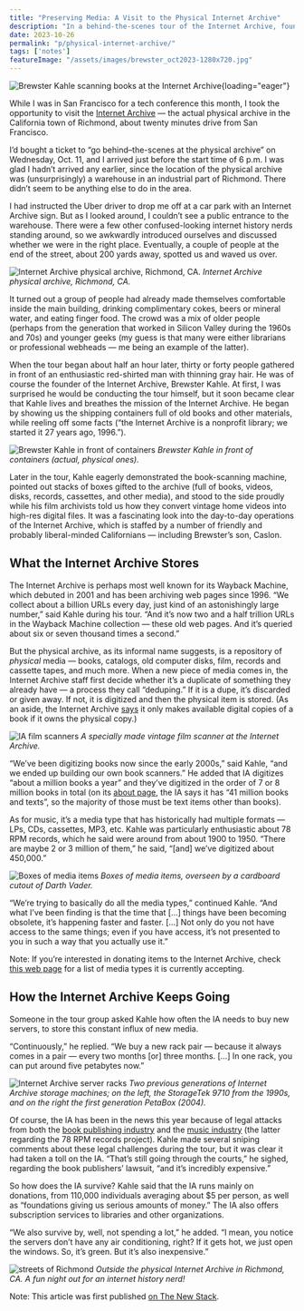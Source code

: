 ```yaml
---
title: "Preserving Media: A Visit to the Physical Internet Archive"
description: "In a behind-the-scenes tour of the Internet Archive, founder Brewster Kahle explains how it preserves both digital and physical media — everything from books to websites to 78 RPM records."
date: 2023-10-26
permalink: "p/physical-internet-archive/"
tags: ['notes']
featureImage: "/assets/images/brewster_oct2023-1280x720.jpg"
---
```


![Brewster Kahle scanning books at the Internet Archive](/assets/images/brewster_oct2023-1280x720.jpg){loading="eager"}

While I was in San Francisco for a tech conference this month, I took the opportunity to visit the [Internet Archive](https://archive.org/) — the actual physical archive in the California town of Richmond, about twenty minutes drive from San Francisco.

I’d bought a ticket to “go behind–the-scenes at the physical archive” on Wednesday, Oct. 11, and I arrived just before the start time of 6 p.m. I was glad I hadn’t arrived any earlier, since the location of the physical archive was (unsurprisingly) a warehouse in an industrial part of Richmond. There didn’t seem to be anything else to do in the area.

I had instructed the Uber driver to drop me off at a car park with an Internet Archive sign. But as I looked around, I couldn’t see a public entrance to the warehouse. There were a few other confused-looking internet history nerds standing around, so we awkwardly introduced ourselves and discussed whether we were in the right place. Eventually, a couple of people at the end of the street, about 200 yards away, spotted us and waved us over.

![Internet Archive physical archive, Richmond, CA.](/assets/images/4e41cd51-ia_outside.jpeg)
*Internet Archive physical archive, Richmond, CA.*

It turned out a group of people had already made themselves comfortable inside the main building, drinking complimentary cokes, beers or mineral water, and eating finger food. The crowd was a mix of older people (perhaps from the generation that worked in Silicon Valley during the 1960s and 70s) and younger geeks (my guess is that many were either librarians or professional webheads — me being an example of the latter).

When the tour began about half an hour later, thirty or forty people gathered in front of an enthusiastic red-shirted man with thinning gray hair. He was of course the founder of the Internet Archive, Brewster Kahle. At first, I was surprised he would be conducting the tour himself, but it soon became clear that Kahle lives and breathes the mission of the Internet Archive. He began by showing us the shipping containers full of old books and other materials, while reeling off some facts (“the Internet Archive is a nonprofit library; we started it 27 years ago, 1996.”).

![Brewster Kahle in front of containers](/assets/images/5a9caca3-brewster_containers.jpg)
*Brewster Kahle in front of containers (actual, physical ones).*

Later in the tour, Kahle eagerly demonstrated the book-scanning machine, pointed out stacks of boxes gifted to the archive (full of books, videos, disks, records, cassettes, and other media), and stood to the side proudly while his film archivists told us how they convert vintage home videos into high-res digital files. It was a fascinating look into the day-to-day operations of the Internet Archive, which is staffed by a number of friendly and probably liberal-minded Californians — including Brewster’s son, Caslon.

## What the Internet Archive Stores

The Internet Archive is perhaps most well known for its Wayback Machine, which debuted in 2001 and has been archiving web pages since 1996. “We collect about a billion URLs every day, just kind of an astonishingly large number,” said Kahle during his tour. “And it’s now two and a half trillion URLs in the Wayback Machine collection — these old web pages. And it’s queried about six or seven thousand times a second.”

But the physical archive, as its informal name suggests, is a repository of _physical_ media — books, catalogs, old computer disks, film, records and cassette tapes, and much more. When a new piece of media comes in, the Internet Archive staff first decide whether it’s a duplicate of something they already have — a process they call “deduping.” If it is a dupe, it’s discarded or given away. If not, it is digitized and then the physical item is stored. (As an aside, the Internet Archive [says](https://blog.archive.org/2020/03/30/internet-archive-responds-why-we-released-the-national-emergency-library/) it only makes available digital copies of a book if it owns the physical copy.)

![IA film scanners](/assets/images/a0223d87-ia_film_archiver.jpeg)
*A specially made vintage film scanner at the Internet Archive.*

“We’ve been digitizing books now since the early 2000s,” said Kahle, “and we ended up building our own book scanners.” He added that IA digitizes “about a million books a year” and they’ve digitized in the order of 7 or 8 million books in total (on its [about page](https://archive.org/about), the IA says it has “41 million books and texts”, so the majority of those must be text items other than books).

As for music, it’s a media type that has historically had multiple formats — LPs, CDs, cassettes, MP3, etc. Kahle was particularly enthusiastic about 78 RPM records, which he said were around from about 1900 to 1950. “There are maybe 2 or 3 million of them,” he said, “\[and\] we’ve digitized about 450,000.”

![Boxes of media items](/assets/images/8a3a7e6c-ia_boxes.jpeg)
*Boxes of media items, overseen by a cardboard cutout of Darth Vader.*

“We’re trying to basically do all the media types,” continued Kahle. “And what I’ve been finding is that the time that \[…\] things have been becoming obsolete, it’s happening faster and faster. \[…\] Not only do you not have access to the same things; even if you have access, it’s not presented to you in such a way that you actually use it.”

Note: If you’re interested in donating items to the Internet Archive, check [this web page](https://help.archive.org/help/media-types-for-donations/) for a list of media types it is currently accepting.

## How the Internet Archive Keeps Going

Someone in the tour group asked Kahle how often the IA needs to buy new servers, to store this constant influx of new media.

“Continuously,” he replied. “We buy a new rack pair — because it always comes in a pair — every two months \[or\] three months. \[…\] In one rack, you can put around five petabytes now.”

![Internet Archive server racks](/assets/images/5e7ae12e-ia_data2.jpeg)
*Two previous generations of Internet Archive storage machines; on the left, the StorageTek 9710 from the 1990s, and on the right the first generation PetaBox (2004).*

Of course, the IA has been in the news this year because of legal attacks from both the [book publishing industry](https://www.publishersweekly.com/pw/by-topic/industry-news/publisher-news/article/91795-hachette-v-internet-archive-all-our-coverage.html) and the [music industry](https://arstechnica.com/tech-policy/2023/08/record-labels-sue-internet-archive-for-digitizing-obsolete-vintage-records/) (the latter regarding the 78 RPM records project). Kahle made several sniping comments about these legal challenges during the tour, but it was clear it had taken a toll on the IA. “That’s still going through the courts,” he sighed, regarding the book publishers’ lawsuit, “and it’s incredibly expensive.”

So how does the IA survive? Kahle said that the IA runs mainly on donations, from 110,000 individuals averaging about $5 per person, as well as “foundations giving us serious amounts of money.” The IA also offers subscription services to libraries and other organizations.

“We also survive by, well, not spending a lot,” he added. “I mean, you notice the servers don’t have any air conditioning, right? If it gets hot, we just open the windows. So, it’s green. But it’s also inexpensive.”

![streets of Richmond](/assets/images/87b4244b-ia_physical_archive_street.jpeg)
*Outside the physical Internet Archive in Richmond, CA. A fun night out for an internet history nerd!*

Note: This article was first published [on The New Stack](https://thenewstack.io/a-visit-to-the-physical-internet-archive/).


